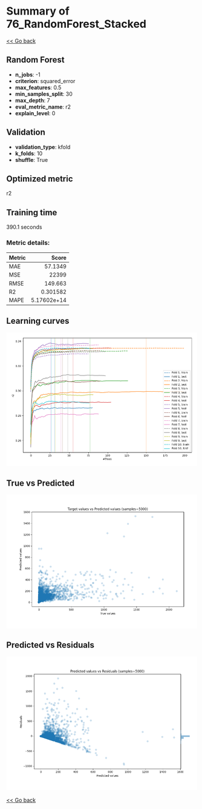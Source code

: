 # Summary of 76_RandomForest_Stacked

[<< Go back](../README.md)


## Random Forest
- **n_jobs**: -1
- **criterion**: squared_error
- **max_features**: 0.5
- **min_samples_split**: 30
- **max_depth**: 7
- **eval_metric_name**: r2
- **explain_level**: 0

## Validation
 - **validation_type**: kfold
 - **k_folds**: 10
 - **shuffle**: True

## Optimized metric
r2

## Training time

390.1 seconds

### Metric details:
| Metric   |           Score |
|:---------|----------------:|
| MAE      |    57.1349      |
| MSE      | 22399           |
| RMSE     |   149.663       |
| R2       |     0.301582    |
| MAPE     |     5.17602e+14 |



## Learning curves
![Learning curves](learning_curves.png)
## True vs Predicted

![True vs Predicted](true_vs_predicted.png)


## Predicted vs Residuals

![Predicted vs Residuals](predicted_vs_residuals.png)



[<< Go back](../README.md)
